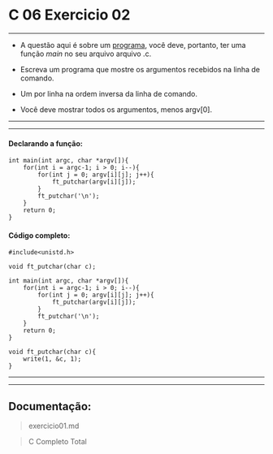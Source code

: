 # C 06 Exercicio 02
---

- A questão aqui é sobre um <u>programa</u>, você deve, portanto, ter uma função *main* no seu arquivo arquivo .c.

- Escreva um programa que mostre os argumentos recebidos na linha de comando.

- Um por linha na ordem inversa da linha de comando.

- Você deve mostrar todos os argumentos, menos argv[0].

---
---

#### Declarando a função:
    int main(int argc, char *argv[]){
        for(int i = argc-1; i > 0; i--){
            for(int j = 0; argv[i][j]; j++){
                ft_putchar(argv[i][j]);
            }
            ft_putchar('\n');
        }
        return 0;
    }

#### Código completo:
    #include<unistd.h>

    void ft_putchar(char c);

    int main(int argc, char *argv[]){
        for(int i = argc-1; i > 0; i--){
            for(int j = 0; argv[i][j]; j++){
                ft_putchar(argv[i][j]);
            }
            ft_putchar('\n');
        }
        return 0;
    }

    void ft_putchar(char c){
        write(1, &c, 1);
    }

---
---

## Documentação:

> exercicio01.md

> C Completo Total